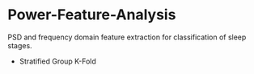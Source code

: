 # Power-Feature-Analysis
PSD and frequency domain feature extraction for classification of sleep stages. 

- Stratified Group K-Fold

